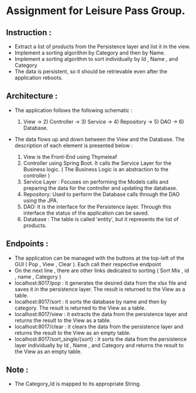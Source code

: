 # Assignment for Leisure Pass Group.

## Instruction :
 - Extract a list of products from the Persistence layer and list it in the view.
 - Implement a sorting algorithm by Category and then by Name.
 - Implement a sorting algorithm to sort individually by Id , Name , and Category
 - The data is persistent, so it should be retrievable even after the application reboots.

## Architecture :
 - The application follows the following schematic :
   1) View -> 2) Controller -> 3) Service -> 4) Repository -> 5) DAO -> 6) Database.

 - The data flows up and down between the View and the Database. The description of each element is presented below :
   1) View is the Front-End using Thymeleaf
   2) Controller using Spring Boot. It calls the Service Layer for the Business logic. ( The Business Logic is an abstraction to the controller )
   3) Service Layer : Focuses on performing the Models calls and preparing the data for the controller and updating the database.
   4) Repository: Used to perform the Database calls through the DAO using the JPA.
   5) DAO: It is the interface for the Persistence layer. Through this interface the status of the application can be saved.
   6) Database : The table is called 'entity', but it represents the list of products.

## Endpoints :
 - The application can be managed with the buttons at the top-left of the GUI ( Pop , View , Clear ). Each call their respective endpoint
 - On the next line , there are other links dedicated to sorting ( Sort Mix , id , name , Category )
 - localhost:8017/pop : it generates the desired data from the xlsx file and saves it in the persistence layer. The result is returned to the View as a table.
 - localhost:8017/sort : it sorts the database by name and then by category. The result is returned to the View as a table.
 - localhost:8017/view : it extracts the data from the persistence layer and returns the result to the View as a table.
 - localhost:8017/clear : it clears the data from the persistence layer and returns the result to the View as an empty table.
 - localhost:8017/sort_single/{sort} : it sorts the data from the persistence layer individually by Id , Name , and Category and returns the result to the View as an empty table.

 ## Note :
 - The Category_Id is mapped to its appropriate String.
